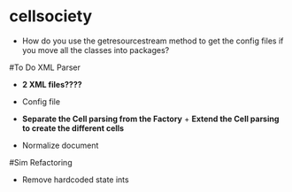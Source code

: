 # cellsociety
- How do you use the getresourcestream method to get the config files if you move all the classes into packages?



#To Do XML Parser

- **2 XML files????**
- Config file

- **Separate the Cell parsing from the Factory** + **Extend the Cell parsing to create the different cells**

- Normalize document



#Sim Refactoring

- Remove hardcoded state ints
